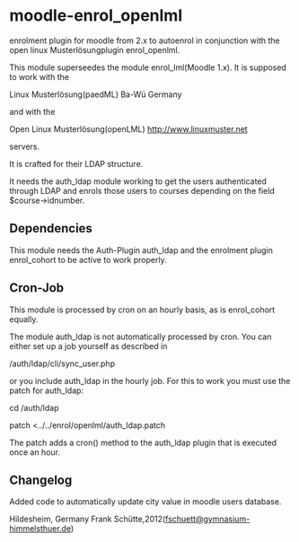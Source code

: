 moodle-enrol_openlml
====================

enrolment plugin for moodle from 2.x to autoenrol in 
conjunction with the open linux Musterlösungplugin enrol_openlml.

This module superseedes the module enrol_lml(Moodle 1.x).
It is supposed to work with the

Linux Musterlösung(paedML) Ba-Wü Germany 

and with the 

Open Linux Musterlösung(openLML) http://www.linuxmuster.net

servers.

It is crafted for their LDAP structure.

It needs the auth_ldap module working to get the users authenticated
through LDAP and enrols those users to courses depending on the
field $course->idnumber.

Dependencies
------------
This module needs the Auth-Plugin auth_ldap and the enrolment plugin
enrol_cohort to be active to work properly.

Cron-Job
--------
This module is processed by cron on an hourly basis, as is enrol_cohort 
equally.

The module auth_ldap is not automatically processed by cron. You can
either set up a job yourself as described in 

/auth/ldap/cli/sync_user.php

or you include auth_ldap in the hourly job. For this to work you must
use the patch for auth_ldap:

cd /auth/ldap

patch <../../enrol/openlml/auth_ldap.patch

The patch adds a cron() method to the auth_ldap plugin that is 
executed once an hour.

Changelog
---------
Added code to automatically update city value in moodle users database.

Hildesheim, Germany
Frank Schütte,2012(fschuett@gymnasium-himmelsthuer.de)
